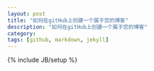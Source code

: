 ```yaml
---
layout: post
title: "如何在gitHub上创建一个属于您的博客"
description: "如何在gitHub上创建一个属于您的博客"
category: 
tags: [github, markdown, jekyll]
---
```

{% include JB/setup %}
